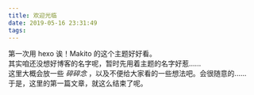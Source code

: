 ```yaml
---
title: 欢迎光临
date: 2019-05-16 23:31:49
tags:
---
```

第一次用 hexo 诶！Makito 的这个主题好好看。  
其实咱还没想好博客的名字呢，暂时先用着主题的名字好惹......  
这里大概会放一些 *碎碎念* ，以及不便给大家看的一些想法吧。会很随意的......  
于是，这里的第一篇文章，就这么结束了呢。